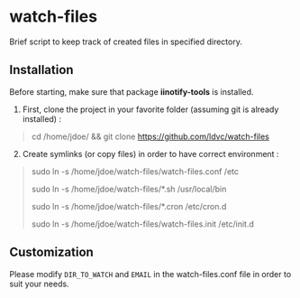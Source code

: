 watch-files
===========

Brief script to keep track of created files in specified directory.

Installation
------------

Before starting, make sure that package **iinotify-tools** is installed.

1. First, clone the project in your favorite folder (assuming git is already installed) :
> cd /home/jdoe/ && git clone https://github.com/ldvc/watch-files

2. Create symlinks (or copy files) in order to have correct environment :
> sudo ln -s /home/jdoe/watch-files/watch-files.conf /etc
> 
> sudo ln -s /home/jdoe/watch-files/*.sh /usr/local/bin
> 
> sudo ln -s /home/jdoe/watch-files/*.cron /etc/cron.d
>
> sudo ln -s /home/jdoe/watch-files/watch-files.init /etc/init.d

Customization
------------

Please modify `DIR_TO_WATCH` and `EMAIL` in the watch-files.conf file in order to suit your needs.

